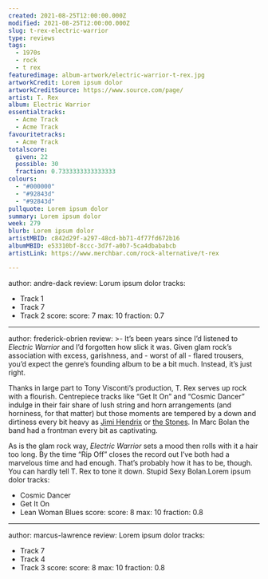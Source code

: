 ```yaml
---
created: 2021-08-25T12:00:00.000Z
modified: 2021-08-25T12:00:00.000Z
slug: t-rex-electric-warrior
type: reviews
tags:
  - 1970s
  - rock
  - t rex
featuredimage: album-artwork/electric-warrior-t-rex.jpg
artworkCredit: Lorem ipsum dolor
artworkCreditSource: https://www.source.com/page/
artist: T. Rex
album: Electric Warrior
essentialtracks:
  - Acme Track
  - Acme Track
favouritetracks:
  - Acme Track
totalscore:
  given: 22
  possible: 30
  fraction: 0.7333333333333333
colours:
  - "#000000"
  - "#92843d"
  - "#92843d"
pullquote: Lorem ipsum dolor
summary: Lorem ipsum dolor
week: 279
blurb: Lorem ipsum dolor
artistMBID: c842d29f-a297-48cd-bb71-4f77fd672b16
albumMBID: e53310bf-8ccc-3d7f-a0b7-5ca4dbababcb
artistLink: https://www.merchbar.com/rock-alternative/t-rex

---
```

author: andre-dack
review: Lorum ipsum dolor
tracks:
  - Track 1
  - Track 7
  - Track 2
score:
  score: 7
  max: 10
  fraction: 0.7

---
author: frederick-obrien
review: >-
  It’s been years since I’d listened to _Electric Warrior_ and I’d forgotten how slick it was. Given glam rock’s association with excess, garishness, and - worst of all - flared trousers, you’d expect the genre’s founding album to be a bit much. Instead, it’s just right. 


  Thanks in large part to Tony Visconti’s production, T. Rex serves up rock with a flourish. Centrepiece tracks like “Get It On” and “Cosmic Dancer” indulge in their fair share of lush string and horn arrangements (and horniness, for that matter) but those moments are tempered by a down and dirtiness every bit heavy as [Jimi Hendrix](/reviews/the-jimi-hendrix-experience-electric-ladyland/) or [the Stones](/reviews/the-rolling-stones-let-it-bleed/). In Marc Bolan the band had a frontman every bit as captivating. 


  As is the glam rock way, _Electric Warrior_ sets a mood then rolls with it a hair too long. By the time “Rip Off” closes the record out I’ve both had a marvelous time and had enough. That’s probably how it has to be, though. You can hardly tell T. Rex to tone it down. Stupid Sexy Bolan.Lorem ipsum dolor
tracks:
  - Cosmic Dancer
  - Get It On
  - Lean Woman Blues
score:
  score: 8
  max: 10
  fraction: 0.8

---
author: marcus-lawrence
review: Lorem ipsum dolor
tracks:
  - Track 7
  - Track 4
  - Track 3
score:
  score: 8
  max: 10
  fraction: 0.8

